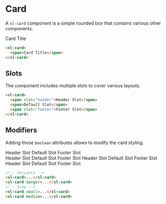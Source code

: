 <script setup>
  import { defineClientComponent } from 'vitepress';
	import Preview from '../../components/preview.vue';

  const PlaygroundCard = defineClientComponent(() => {
    return import('../../components/playground/card.vue')
  });
</script>

# Card

A `sl-card` component is a simple rounded box that contains various other components.

<Preview>
  <sl-card>
    <span>Card Title</span>
  </sl-card>
</Preview>

``` html
<sl-card>
  <span>Card Title</span>
</sl-card>
```

## Slots

The component includes multiple slots to cover various layouts.

<Preview title="Playground">
  <ClientOnly>
    <PlaygroundCard/>
  </ClientOnly>
</Preview>

``` html
<sl-card>
  <span slot="header">Header Slot</span>  
  <span>Default Slot</span>
  <span slot="footer">Footer Slot</span>  
</sl-card>
```

## Modifiers

Adding those `boolean` attributes allows to modify the card styling.

<Preview title="Variants">
  <sl-card>
    <span slot="header">Header Slot</span>  
    <span>Default Slot</span>
    <span slot="footer">Footer Slot</span>  
  </sl-card>
  <br/>
  <sl-card danger>
    <span slot="header">Header Slot</span>  
    <span>Default Slot</span>
    <span slot="footer">Footer Slot</span>  
  </sl-card>
</Preview>
<Preview title="Sizes">
  <sl-card small>
    <span slot="header">Header Slot</span>  
    <span>Default Slot</span>
    <span slot="footer">Footer Slot</span>  
  </sl-card>
  <br/>
  <sl-card medium>
    <span slot="header">Header Slot</span>  
    <span>Default Slot</span>
    <span slot="footer">Footer Slot</span>  
  </sl-card>
</Preview>

``` html
<!-- Variants -->
<sl-card>...</sl-card>
<sl-card danger>...</sl-card>
<!-- Size -->
<sl-card small>...</sl-card>
<sl-card medium>...</sl-card>
```
